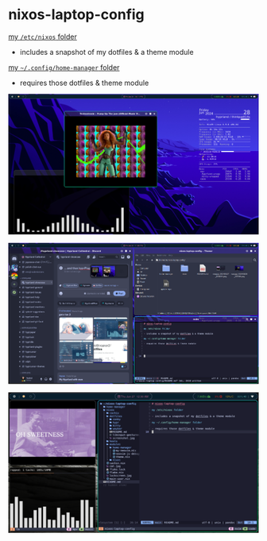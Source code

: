 # nixos-laptop-config

[my `/etc/nixos` folder](./nixos/)

- includes a snapshot of my dotfiles & a theme module

[my `~/.config/home-manager` folder](./home-manager/)

- requires those dotfiles & theme module

![](./swappy-20240628_201138.png)

![](./swappy-20240628_230625.png)


![](./swappy-20240627_003034.png)

